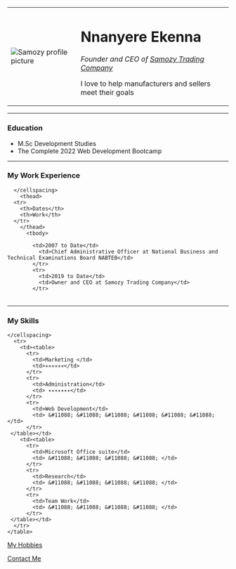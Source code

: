 <!DOCTYPE html>
<html>
  <head>
    <meta charset="utf-8">
    <title>♥ Samozy's Trading Company</title>
  </head>

  <body>
    <table cellspacing="20">
      <tr>
        <td><img src="file:///C:/Users/ACER-PC/Desktop/academic%20papers/udemy%20web%20dev%20course/Nnanyere%20Picture.jpg" alt="Samozy profile picture"></td>
        <td><h1>Nnanyere Ekenna</h1>
        <p><em>Founder and CEO of </strong><a href="https://www.instagram.com/p/CNR9jmABxDO/?hl=en">Samozy Trading Company</a></<strong></em></p>
        <p>I love to help manufacturers and sellers meet their goals</p>
</td>
      </tr>
    </table>
    <hr>
    <h3>Education</h3>
    <ul>
      <li>M.Sc Development Studies</li>
      <li>The Complete 2022 Web Development Bootcamp</li>
    </ul>
    <hr/>
    <h3>My Work Experience</h3>
      <table><cellspacing="10">

      </cellspacing>
        <thead>
      <tr>
        <th>Dates</th>
        <th>Work</th>
      </tr>
        </thead>
          <tbody>

            <td>2007 to Date</td>
              <td>Chief Administrative Officer at National Business and Technical Examinations Board NABTEB</td>
            </tr>
            <tr>
              <td>2019 to Date</td>
              <td>Owner and CEO at Samozy Trading Company</td>
            </tr>
</tbody>
          <tfoot></tfoot>
        </table>
    <hr>
    <h3>My Skills</h3>
    <table><cellspacing="10">

    </cellspacing>
      <tr>
        <td><table>
          <tr>
            <td>Marketing </td>
            <td>✳✳✳✳✳✳</td>
          </tr>
          <tr>
            <td>Administration</td>
            <td> ✴✴✴✴✴✴✴</td>
          </tr>
          <tr>
            <td>Web Development</td>
            <td> &#11088; &#11088; &#11088; &#11088; &#11088; &#11088; </td>
          </tr>
     </table></td>
        <td><table>
          <tr>
            <td>Microsoft Office suite</td>
            <td> &#11088; &#11088; &#11088; &#11088; </td>
          </tr>
          <tr>
            <td>Research</td>
            <td> &#11088; &#11088; &#11088; &#11088; </td>
          </tr>
          <tr>
            <td>Team Work</td>
            <td> &#11088; &#11088; &#11088; &#11088; </td>
          </tr>
     </table></td>
      </tr>
    </table>

<p></p>
  <a href="My hobbies.html">My Hobbies</a>
  <p>
  <a href="contact.me.html">Contact Me</a>
    </body>
  
</html>
